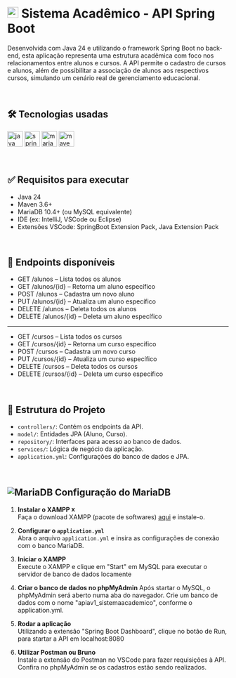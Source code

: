 # [<img src="https://cdn.jsdelivr.net/gh/devicons/devicon/icons/spring/spring-original.svg" alt="spring" width="25"/>](https://spring.io/projects/spring-boot) Sistema Acadêmico - API Spring Boot
Desenvolvida com Java 24 e utilizando o framework Spring Boot no back-end, esta aplicação representa uma estrutura acadêmica com foco nos relacionamentos entre alunos e cursos. A API permite o cadastro de cursos e alunos, além de possibilitar a associação de alunos aos respectivos cursos, simulando um cenário real de gerenciamento educacional.

<br>

## 🛠 Tecnologias usadas
<img src="https://cdn.jsdelivr.net/gh/devicons/devicon/icons/java/java-original.svg" alt="java" width="35"/> <img src="https://cdn.jsdelivr.net/gh/devicons/devicon/icons/spring/spring-original.svg" alt="spring" width="35"/> <img src="https://cdn.jsdelivr.net/gh/devicons/devicon/icons/mysql/mysql-original.svg" alt="mariadb" width="35"/> <img src="https://cdn.jsdelivr.net/gh/devicons/devicon/icons/maven/maven-original.svg" alt="maven" width="35"/>

<br>

## ✅ Requisitos para executar
- Java 24
- Maven 3.6+
- MariaDB 10.4+ (ou MySQL equivalente)
- IDE (ex: IntelliJ, VSCode ou Eclipse)
- Extensões VSCode: SpringBoot Extension Pack, Java Extension Pack

<br>

## 🚀 Endpoints disponíveis

* GET /alunos – Lista todos os alunos
* GET /alunos/{id} – Retorna um aluno específico
* POST /alunos – Cadastra um novo aluno
* PUT /alunos/{id} – Atualiza um aluno específico
* DELETE /alunos – Deleta todos os alunos
* DELETE /alunos/{id} – Deleta um aluno específico
--------------------------------------------------
* GET /cursos – Lista todos os cursos
* GET /cursos/{id} – Retorna um curso específico
* POST /cursos – Cadastra um novo curso
* PUT /cursos/{id} – Atualiza um curso específico
* DELETE /cursos – Deleta todos os cursos
* DELETE /cursos/{id} – Deleta um curso específico

<br>

## 📂 Estrutura do Projeto
- `controllers/`: Contém os endpoints da API.
- `model/`: Entidades JPA (Aluno, Curso).
- `repository/`: Interfaces para acesso ao banco de dados.
- `services/`: Lógica de negócio da aplicação.
- `application.yml`: Configurações do banco de dados e JPA.

<br>

## ![MariaDB](https://img.shields.io/badge/MariaDB-003545?style=for-the-badge&logo=mariadb&logoColor=white) Configuração do MariaDB
1. **Instalar o XAMPP [<img src="https://www.apachefriends.org/images/xampp-logo-ac950edf.svg" alt="xampp" width="15"/>](https://www.apachefriends.org/)**  
   Faça o download XAMPP (pacote de softwares) [aqui](https://www.apachefriends.org/pt_br/download.html) e instale-o.

2. **Configurar o `application.yml`**  
Abra o arquivo `application.yml` e insira as configurações de conexão com o banco MariaDB.

3. **Iniciar o XAMPP**  
   Execute o XAMPP e clique em "Start" em MySQL para executar o servidor de banco de dados locamente

4. **Criar o banco de dados no phpMyAdmin** 
   Após startar o MySQL, o phpMyAdmin será aberto numa aba do navegador. Crie um banco de dados com o nome "apiav1_sistemaacademico", conforme o application.yml.
   
6. **Rodar a aplicação**  
   Utilizando a extensão "Spring Boot Dashboard", clique no botão de Run, para startar a API em localhost:8080

6. **Utilizar Postman ou Bruno**  
   Instale a extensão do Postman no VSCode para fazer requisições à API. Confira no phpMyAdmin se os cadastros estão sendo realizados.

<br>

<br>
